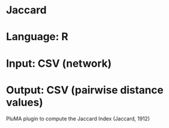 # Jaccard
# Language: R
# Input: CSV (network)
# Output: CSV (pairwise distance values)
PluMA plugin to compute the Jaccard Index (Jaccard, 1912)
